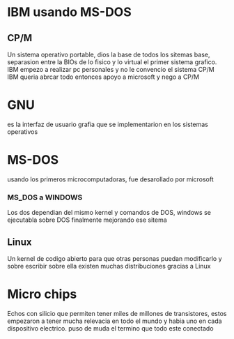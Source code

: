 # IBM usando MS-DOS
## CP/M
Un sistema operativo portable, dios la base de todos los sitemas base, separasion entre la BIOs de lo fisico y lo virtual el primer sistema grafico.   
IBM empezo a realizar pc personales y no le convencio el sistema CP/M  
IBM queria abrcar todo entonces apoyo a microsoft y nego a CP/M  
# GNU
es la interfaz de usuario grafia que se implementarion en los sistemas operativos
# MS-DOS 
usando los primeros microcomputadoras, fue desarollado por microsoft 

### MS_DOS a WINDOWS
Los dos dependian del mismo kernel y comandos de DOS, windows se ejecutabla sobre DOS finalmente mejorando ese sitema

## Linux
Un kernel de codigo abierto para que otras personas puedan modificarlo y sobre escribir sobre ella existen muchas distribuciones gracias a Linux

# Micro chips
Echos con silicio que permiten tener miles de millones de transistores, estos empezaron a tener mucha relevacia en todo el mundo y habia uno en cada dispositivo electrico.
puso de muda el termino que todo este conectado
